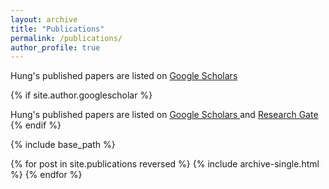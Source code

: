 ```yaml
---
layout: archive
title: "Publications"
permalink: /publications/
author_profile: true
---
```


Hung's published papers are listed on [Google Scholars](https://scholar.google.com/citations?user=NDDWXZsAAAAJ)

{% if site.author.googlescholar %}
  <div class="wordwrap">
    Hung's published papers are listed on 
    <a href="{{https://scholar.google.com/citations?user=NDDWXZsAAAAJ}}"> Google Scholars </a> and
    <a href="{{https://www.researchgate.net/profile/Hung-Nguyen-88}}"> Research Gate </a>
  </div>
{% endif %}

{% include base_path %}

{% for post in site.publications reversed %}
  {% include archive-single.html %}
{% endfor %}
